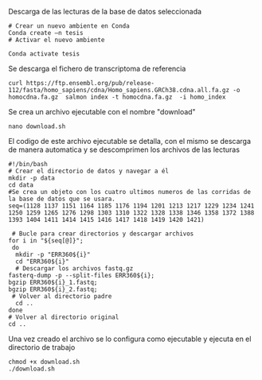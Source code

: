Descarga de las lecturas de la base de datos seleccionada
```
# Crear un nuevo ambiente en Conda
Conda create –n tesis
# Activar el nuevo ambiente

Conda activate tesis
```
Se descarga el fichero de transcriptoma de referencia
```
curl https://ftp.ensembl.org/pub/release-112/fasta/homo_sapiens/cdna/Homo_sapiens.GRCh38.cdna.all.fa.gz -o homocdna.fa.gz  salmon index -t homocdna.fa.gz  -i homo_index
```

Se crea un archivo ejecutable con el nombre "download"
```
nano download.sh
```
  El codigo de este archivo ejecutable se detalla, con el mismo se descarga de manera automatica y se descomprimen los archivos de las lecturas
```
#!/bin/bash
# Crear el directorio de datos y navegar a él
mkdir -p data
cd data
#Se crea un objeto con los cuatro ultimos numeros de las corridas de la base de datos que se usara.
seq=(1128 1137 1151 1164 1185 1176 1194 1201 1213 1217 1229 1234 1241 1250 1259 1265 1276 1298 1303 1310 1322 1328 1338 1346 1358 1372 1388 1393 1404 1411 1414 1415 1416 1417 1418 1419 1420 1421)

 # Bucle para crear directorios y descargar archivos
for i in "${seq[@]}";
 do
  mkdir -p "ERR360${i}"
  cd "ERR360${i}"
  # Descargar los archivos fastq.gz
fasterq-dump -p --split-files ERR360${i};
bgzip ERR360${i}_1.fastq;
bgzip ERR360${i}_2.fastq;
 # Volver al directorio padre
  cd ..
done
# Volver al directorio original
cd ..

```
Una vez creado el archivo se lo configura como ejecutable y ejecuta en el directorio de trabajo
```
chmod +x download.sh
./download.sh

```

